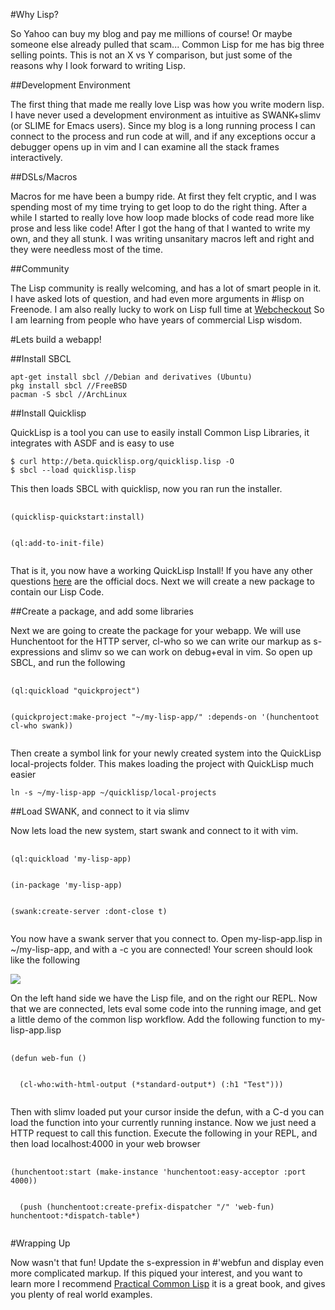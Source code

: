 #Why Lisp?

So Yahoo can buy my blog and pay me millions of course! Or maybe someone else already pulled that scam...
Common Lisp for me has big three selling points. This is not an X vs Y comparison, but just
some of the reasons why I look forward to writing Lisp.

##Development Environment

The first thing that made me really love Lisp was how you write modern lisp.
I have never used a development environment as intuitive as SWANK+slimv (or SLIME for Emacs users).
Since my blog is a long running process I can connect to the process and run code at will, and if
any exceptions occur a debugger opens up in vim and I can examine all the stack frames interactively.

##DSLs/Macros

Macros for me have been a bumpy ride. At first they felt cryptic, and I was spending most of my time trying to get loop to do the right thing.
After a while I started to really love how loop made blocks of code read more like prose and less like code!
After I got the hang of that I wanted to write my own, and they all stunk. I was writing unsanitary macros left and right and they were needless most of the time.

##Community

The Lisp community is really welcoming, and has a lot of smart people in it.
I have asked lots of question, and had even more arguments in #lisp on Freenode.
I am also really lucky to work on Lisp full time at [Webcheckout](http://webcheckout.net/)
So I am learning from people who have years of commercial Lisp wisdom.

#Lets build a webapp!

##Install SBCL

    apt-get install sbcl //Debian and derivatives (Ubuntu)
    pkg install sbcl //FreeBSD
    pacman -S sbcl //ArchLinux

##Install Quicklisp

QuickLisp is a tool you can use to easily install Common Lisp Libraries, it integrates with ASDF and is easy to use

    $ curl http://beta.quicklisp.org/quicklisp.lisp -O
    $ sbcl --load quicklisp.lisp

This then loads SBCL with quicklisp, now you ran run the installer.

<pre>
  <code  class="language-lisp">
(quicklisp-quickstart:install)
<br />
(ql:add-to-init-file)
 </code>
</pre>

That is it, you now have a working QuickLisp Install! If you have any other questions
[here](http://www.quicklisp.org/beta/#installation) are the official docs.
Next we will create a new package to contain our Lisp Code.

##Create a package, and add some libraries

Next we are going to create the package for your webapp.
We will use Hunchentoot for the HTTP server, cl-who so
we can write our markup as s-expressions and slimv so we can work on debug+eval in vim.
So open up SBCL, and run the following

<pre>
  <code class="language-lisp">
(ql:quickload &quot;quickproject&quot;)
<br />
(quickproject:make-project &quot;~/my-lisp-app/&quot; :depends-on &#39;(hunchentoot cl-who swank))
  </code>
</pre>

Then create a symbol link for your newly created system into the QuickLisp
local-projects folder. This makes loading the project with QuickLisp much easier

    ln -s ~/my-lisp-app ~/quicklisp/local-projects

##Load SWANK, and connect to it via slimv

Now lets load the new system, start swank and connect to it with vim.

<pre>
  <code class="language-lisp">
(ql:quickload &#39;my-lisp-app)
<br />
(in-package &#39;my-lisp-app)
<br />
(swank:create-server :dont-close t)
  </code>
</pre>

You now have a swank server that you connect to.
Open my-lisp-app.lisp in ~/my-lisp-app, and with
a <leader>-c you are connected! Your screen should look like the following

<img class="centered-image" src="../img/blog/lisp-web/slimv.png" />

On the left hand side we have the Lisp file, and on the right our REPL.
Now that we are connected, lets eval some code into the running image, and
get a little demo of the common lisp workflow. Add the following function to my-lisp-app.lisp


<pre>
  <code class="language-lisp">
(defun web-fun ()
<br />
  (cl-who:with-html-output (*standard-output*) (:h1 &quot;Test&quot;)))
  </code>
</pre>

Then with slimv loaded put your cursor inside the defun, with a C-d you can load the function
into your currently running instance. Now we just need a HTTP request to call this function.
Execute the following in your REPL, and then load localhost:4000 in your web browser

<pre>
  <code class="language-lisp">
(hunchentoot:start (make-instance &#39;hunchentoot:easy-acceptor :port 4000))
<br />
  (push (hunchentoot:create-prefix-dispatcher &quot;/&quot; &#39;web-fun) hunchentoot:*dispatch-table*)
  </code>
</pre>

#Wrapping Up

Now wasn't that fun! Update the s-expression in #'webfun and display even more complicated markup.
If this piqued your interest, and you want to learn more I recommend [Practical Common Lisp](http://webcheckout.net/)
it is a great book, and gives you plenty of real world examples.
